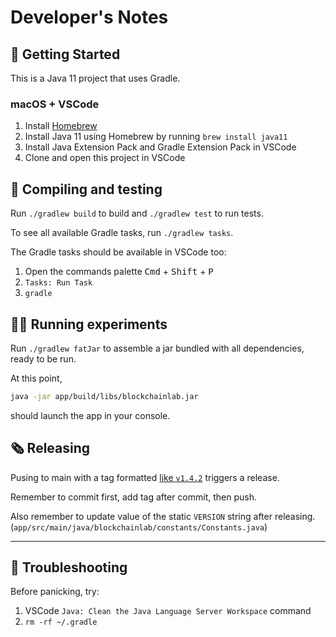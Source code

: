 # Developer's Notes

## 🚦 Getting Started

This is a Java 11 project that uses Gradle.

### macOS + VSCode

1. Install [Homebrew](https://brew.sh)
2. Install Java 11 using Homebrew by running `brew install java11`
3. Install Java Extension Pack and Gradle Extension Pack in VSCode
4. Clone and open this project in VSCode

## 🧪 Compiling and testing

Run `./gradlew build` to build and `./gradlew test` to run tests.

To see all available Gradle tasks, run `./gradlew tasks`.

The Gradle tasks should be available in VSCode too:

1. Open the commands palette <kbd>Cmd</kbd> + <kbd>Shift</kbd> + <kbd>P</kbd>
2. `Tasks: Run Task`
3. `gradle`

## 🧑‍🔬 Running experiments

Run `./gradlew fatJar` to assemble a jar bundled with all dependencies, ready to be run.

At this point,

```bash
java -jar app/build/libs/blockchainlab.jar
```

should launch the app in your console.

## 🗞️ Releasing

Pusing to main with a tag formatted [like `v1.4.2`](https://youtu.be/_Ms1Z4xfqv4?t=1227) triggers a release.

Remember to commit first, add tag after commit, then push.

Also remember to update value of the static `VERSION` string after releasing. (`app/src/main/java/blockchainlab/constants/Constants.java`)

---

## 🫨 Troubleshooting

Before panicking, try:

1. VSCode `Java: Clean the Java Language Server Workspace` command
2. `rm -rf ~/.gradle`
